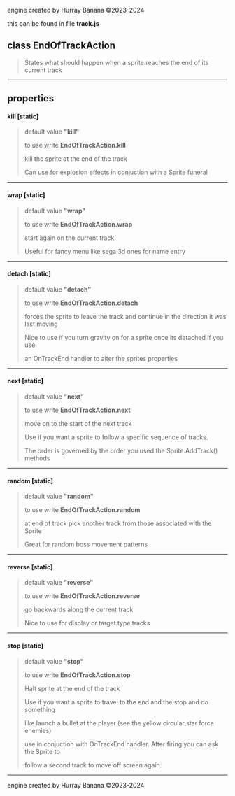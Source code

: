engine created by Hurray Banana &copy;2023-2024

this can be found in file **track.js**
## class EndOfTrackAction
> States what should happen when a sprite reaches the end of its current track
> 
> 

---

## properties
####   kill [static]
> default value **"kill"**
> 
> to use write **EndOfTrackAction.kill**
> 
> kill the sprite at the end of the track
> 
> Can use for explosion effects in conjuction with a Sprite funeral
> 
> 

---

####   wrap [static]
> default value **"wrap"**
> 
> to use write **EndOfTrackAction.wrap**
> 
> start again on the current track
> 
> Useful for fancy menu like sega 3d ones for name entry
> 
> 

---

####  detach [static]
> default value **"detach"**
> 
> to use write **EndOfTrackAction.detach**
> 
> forces the sprite to leave the track and continue in the direction it was last moving
> 
> Nice to use if you turn gravity on for a sprite once its detached if you use
> 
> an OnTrackEnd handler to alter the sprites properties
> 
> 

---

####  next [static]
> default value **"next"**
> 
> to use write **EndOfTrackAction.next**
> 
> move on to the start of the next track
> 
> Use if you want a sprite to follow a specific sequence of tracks.
> 
> The order is governed by the order you used the Sprite.AddTrack() methods
> 
> 

---

####  random [static]
> default value **"random"**
> 
> to use write **EndOfTrackAction.random**
> 
> at end of track pick another track from those associated with the Sprite
> 
> Great for random boss movement patterns
> 
> 

---

####  reverse [static]
> default value **"reverse"**
> 
> to use write **EndOfTrackAction.reverse**
> 
> go backwards along the current track
> 
> Nice to use for display or target type tracks
> 
> 

---

####  stop [static]
> default value **"stop"**
> 
> to use write **EndOfTrackAction.stop**
> 
> Halt sprite at the end of the track
> 
> Use if you want a sprite to travel to the end and the stop and do something
> 
> like launch a bullet at the player (see the yellow circular star force enemies)
> 
> use in conjuction with OnTrackEnd handler. After firing you can ask the Sprite to
> 
> follow a second track to move off screen again.
> 
> 

---

engine created by Hurray Banana &copy;2023-2024
